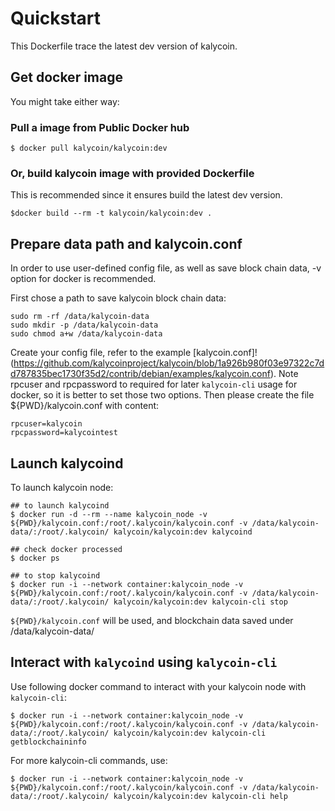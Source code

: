 # Quickstart

This Dockerfile trace the latest dev version of kalycoin.

## Get docker image

You might take either way:

### Pull a image from Public Docker hub

```
$ docker pull kalycoin/kalycoin:dev
```

### Or, build kalycoin image with provided Dockerfile

This is recommended since it ensures build the latest dev version.

```
$docker build --rm -t kalycoin/kalycoin:dev .
```

## Prepare data path and kalycoin.conf

In order to use user-defined config file, as well as save block chain data, -v option for docker is recommended.

First chose a path to save kalycoin block chain data:

```
sudo rm -rf /data/kalycoin-data
sudo mkdir -p /data/kalycoin-data
sudo chmod a+w /data/kalycoin-data
```

Create your config file, refer to the example [kalycoin.conf]!(https://github.com/kalycoinproject/kalycoin/blob/1a926b980f03e97322c7dd787835bec1730f35d2/contrib/debian/examples/kalycoin.conf). Note rpcuser and rpcpassword to required for later `kalycoin-cli` usage for docker, so it is better to set those two options. Then please create the file ${PWD}/kalycoin.conf with content:

```
rpcuser=kalycoin
rpcpassword=kalycointest
```
## Launch kalycoind

To launch kalycoin node:

```
## to launch kalycoind
$ docker run -d --rm --name kalycoin_node -v ${PWD}/kalycoin.conf:/root/.kalycoin/kalycoin.conf -v /data/kalycoin-data/:/root/.kalycoin/ kalycoin/kalycoin:dev kalycoind

## check docker processed
$ docker ps

## to stop kalycoind
$ docker run -i --network container:kalycoin_node -v ${PWD}/kalycoin.conf:/root/.kalycoin/kalycoin.conf -v /data/kalycoin-data/:/root/.kalycoin/ kalycoin/kalycoin:dev kalycoin-cli stop
```

`${PWD}/kalycoin.conf` will be used, and blockchain data saved under /data/kalycoin-data/

## Interact with `kalycoind` using `kalycoin-cli`

Use following docker command to interact with your kalycoin node with `kalycoin-cli`:

```
$ docker run -i --network container:kalycoin_node -v ${PWD}/kalycoin.conf:/root/.kalycoin/kalycoin.conf -v /data/kalycoin-data/:/root/.kalycoin/ kalycoin/kalycoin:dev kalycoin-cli getblockchaininfo
```

For more kalycoin-cli commands, use:

```
$ docker run -i --network container:kalycoin_node -v ${PWD}/kalycoin.conf:/root/.kalycoin/kalycoin.conf -v /data/kalycoin-data/:/root/.kalycoin/ kalycoin/kalycoin:dev kalycoin-cli help
```

